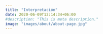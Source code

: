 ```yaml
---
title: "Interpretación"
date: 2020-06-09T12:14:34+06:00
#description: "This is meta description."
image: "images/about/about-page.jpg"
---
```

